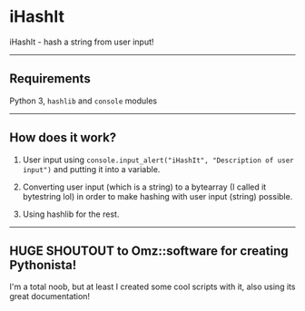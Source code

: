# iHashIt
iHashIt - hash a string from user input!

***

## Requirements
Python 3, `hashlib` and `console` modules

***

## How does it work?
1. User input using
`console.input_alert("iHashIt", "Description of user input")`
and putting it into a variable.

2. Converting user input (which is a string) to a bytearray (I called it bytestring lol) in order to make hashing with user input (string) possible.

3. Using hashlib for the rest.

***

## HUGE SHOUTOUT to Omz::software for creating Pythonista!
I'm a total noob, but at least I created some cool scripts with it, also using its great documentation!
